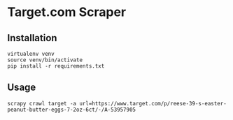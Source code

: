 # Target.com Scraper

## Installation
```
virtualenv venv
source venv/bin/activate
pip install -r requirements.txt
```
## Usage
```
scrapy crawl target -a url=https://www.target.com/p/reese-39-s-easter-peanut-butter-eggs-7-2oz-6ct/-/A-53957905
```
